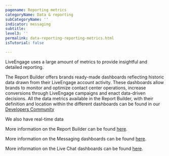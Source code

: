 ```yaml
---
pagename: Reporting metrics
categoryName: Data & reporting
subCategoryName: ''
indicator: messaging
subtitle: 
level3: ''
permalink: data-reporting-reporting-metrics.html
isTutorial: false

---
```

LiveEngage uses a large amount of metrics to provide insightful and detailed reporting.

The Report Builder offers brands ready-made dashboards reflecting historic data drawn from their LiveEngage account activity. These dashboards allow brands to monitor and optimize contact center operations, increase conversions through LiveEngage campaigns and enact data-driven decisions. All the data metrics available in the Report Builder, with their definition and location within the different dashboards can be found in our [Developers Community](https://developers.liveperson.com/essential-resources-report-builder-data-metrics.html)

We also have real-time data 

More information on the Report Builder can be found [here](data-reporting-report-builder-report-builder-overview.html).

More information on the Messaging dashboards can be found [here](https://knowledge.liveperson.com/data-reporting-messaging-messaging-dashboards-messaging-performance-dashboard.html).

More information on the Live Chat dashboards can be found [here](https://knowledge.liveperson.com/data-reporting-live-chat-chat-dashboards-agent-activity-dashboard.html).